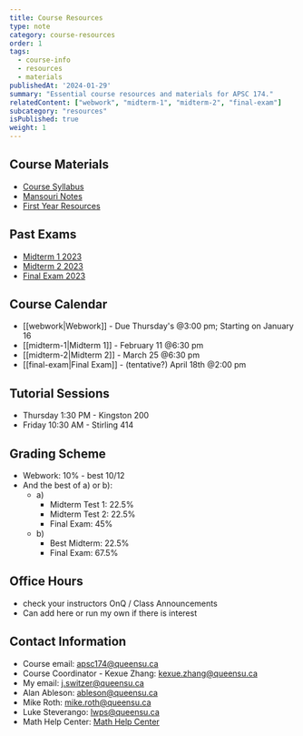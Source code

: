 ```yaml
---
title: Course Resources
type: note
category: course-resources
order: 1
tags:
  - course-info
  - resources
  - materials
publishedAt: '2024-01-29'
summary: "Essential course resources and materials for APSC 174."
relatedContent: ["webwork", "midterm-1", "midterm-2", "final-exam"]
subcategory: "resources"
isPublished: true
weight: 1
---
```


## Course Materials
- [Course Syllabus](/assets/pdf/base/APSC174_Syllabus.pdf)
- [Mansouri Notes](/assets/pdf/base/APSC174_Notes.pdf)
- [First Year Resources](/assets/pdf/base/FirstYearResources.pdf)

## Past Exams
- [Midterm 1 2023](/assets/pdf/exams/2023MT1.pdf)
- [Midterm 2 2023](/assets/pdf/exams/2023MT2.pdf)
- [Final Exam 2023](/assets/pdf/exams/2023Final.pdf)

## Course Calendar

- [[webwork|Webwork]] - Due Thursday's @3:00 pm; Starting on January 16
- [[midterm-1|Midterm 1]] - February 11 @6:30 pm
- [[midterm-2|Midterm 2]] - March 25 @6:30 pm
- [[final-exam|Final Exam]] - (tentative?) April 18th @2:00 pm

## Tutorial Sessions

- Thursday 1:30 PM - Kingston 200
- Friday 10:30 AM - Stirling 414

## Grading Scheme

- Webwork: 10% - best 10/12
- And the best of a) or b):
  - a) 
    - Midterm Test 1: 22.5%
    - Midterm Test 2: 22.5%
    - Final Exam: 45%
  - b)
    - Best Midterm: 22.5%
    - Final Exam: 67.5%

## Office Hours
- check your instructors OnQ / Class Announcements
- Can add here or run my own if there is interest

## Contact Information

- Course email: [apsc174@queensu.ca](mailto:apsc174@queensu.ca)
- Course Coordinator - Kexue Zhang: [kexue.zhang@queensu.ca](mailto:kexue.zhang@queensu.ca)
- My email: [j.switzer@queensu.ca](mailto:j.switzer@queensu.ca)
- Alan Ableson: [ableson@queensu.ca](mailto:ableson@queensu.ca)
- Mike Roth: [mike.roth@queensu.ca](mailto:mike.roth@queensu.ca)
- Luke Steverango: [lwps@queensu.ca](mailto:lwps@queensu.ca)
- Math Help Center: [Math Help Center](https://www.queensu.ca/mathstat/undergraduate/current-undergraduate/help)




